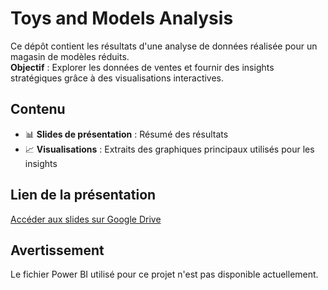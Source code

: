 # Toys and Models Analysis  

Ce dépôt contient les résultats d'une analyse de données réalisée pour un magasin de modèles réduits.  
**Objectif** : Explorer les données de ventes et fournir des insights stratégiques grâce à des visualisations interactives.  

## Contenu  
- 📊 **Slides de présentation** : Résumé des résultats   
- 📈 **Visualisations** : Extraits des graphiques principaux utilisés pour les insights 

## Lien de la présentation  
[Accéder aux slides sur Google Drive](https://docs.google.com/presentation/d/1RglaOsDKS1CL7SVt4W9Vg-CZAmrtYx030RkkcXFKzL4/edit)  

## Avertissement  
Le fichier Power BI utilisé pour ce projet n'est pas disponible actuellement. 
